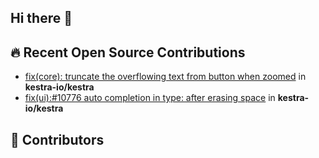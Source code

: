 ## Hi there 👋


## 🔥 Recent Open Source Contributions
<!-- external-prs:start -->
- [fix(core): truncate the overflowing text from button when zoomed](https://github.com/kestra-io/kestra/pull/10775) in **kestra-io/kestra**
- [fix(ui):#10776 auto completion in type: after erasing space](https://github.com/kestra-io/kestra/pull/10797) in **kestra-io/kestra**
<!-- external-prs:end -->

## 👥 Contributors
<!-- readme: contributors -start -->
<!-- readme: contributors -end -->
